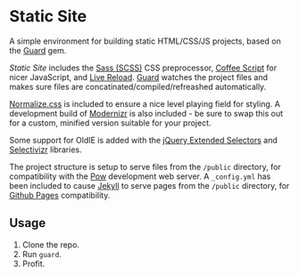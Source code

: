 # Static Site

A simple environment for building static HTML/CSS/JS projects, based on
the [Guard](https://github.com/guard/guard) gem.

_Static Site_ includes the [Sass (SCSS)](http://sass-lang.com) CSS preprocessor, [Coffee
Script](http://coffeescript.org) for nicer JavaScript, and [Live
Reload](https://github.com/guard/guard-livereload). [Guard](https://github.com/guard/guard) watches the project files and makes sure files are concatinated/compiled/refreashed automatically.

[Normalize.css](https://github.com/necolas/normalize.css) is included to ensure a nice level playing field for styling. A development build of [Modernizr](http://modernizr.com) is also included - be sure to swap this out for a custom, minified version suitable for your project.

Some support for OldIE is added with the [jQuery Extended Selectors](https://github.com/kymwei/JQuery-Extended-Selectors) and
[Selectivizr](http://selectivizr.com) libraries.

The project structure is setup to serve files from the `/public`
directory, for compatibility with the [Pow](http://pow.cx) development web server. A `_config.yml` has been included to cause [Jekyll](https://github.com/mojombo/jekyll) to serve pages from the `/public` directory, for [Github Pages](https://pages.github.com) compatibility.


## Usage

1. Clone the repo.
2. Run `guard`.
3. Profit.

